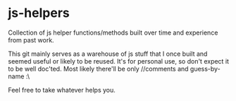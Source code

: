 js-helpers
==========

Collection of js helper functions/methods built over time and experience from past work.

This git mainly serves as a warehouse of js stuff that I once built and seemed useful or likely to be reused. It's for personal use, so don't expect it to be well doc'ted. Most likely there'll be only //comments and guess-by-name :\

Feel free to take whatever helps you.
